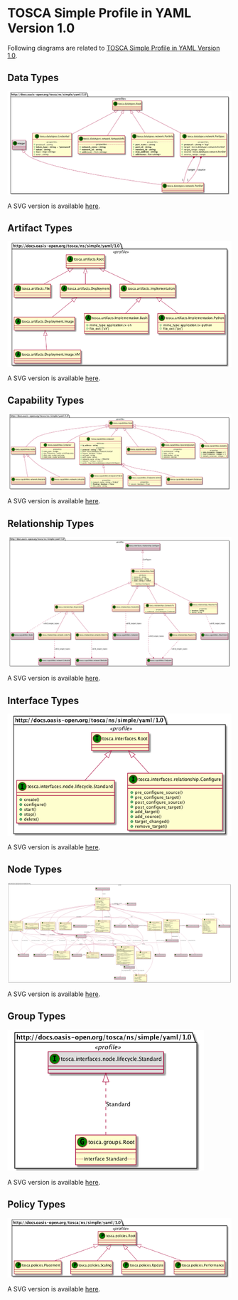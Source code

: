 # TOSCA Simple Profile in YAML Version 1.0

Following diagrams are related to [TOSCA Simple Profile in YAML Version 1.0](http://docs.oasis-open.org/tosca/TOSCA-Simple-Profile-YAML/v1.0/TOSCA-Simple-Profile-YAML-v1.0.html).

## Data Types

![Data Types](https://raw.githubusercontent.com/Orange-OpenSource/Cloudnet-TOSCA-toolbox/master/examples/tosca-community-contributions/diagrams/uml2/profiles-org.oasis-open-simple-1.0-data-uml2-class-diagram.png)

A SVG version is available [here](https://raw.githubusercontent.com/Orange-OpenSource/Cloudnet-TOSCA-toolbox/master/examples/tosca-community-contributions/diagrams/uml2/profiles-org.oasis-open-simple-1.0-data-uml2-class-diagram.svg).

## Artifact Types

![Artifact Types](https://raw.githubusercontent.com/Orange-OpenSource/Cloudnet-TOSCA-toolbox/master/examples/tosca-community-contributions/diagrams/uml2/profiles-org.oasis-open-simple-1.0-artifact-uml2-class-diagram.png)

A SVG version is available [here](https://raw.githubusercontent.com/Orange-OpenSource/Cloudnet-TOSCA-toolbox/master/examples/tosca-community-contributions/diagrams/uml2/profiles-org.oasis-open-simple-1.0-artifact-uml2-class-diagram.svg).

## Capability Types

![Capability Types](https://raw.githubusercontent.com/Orange-OpenSource/Cloudnet-TOSCA-toolbox/master/examples/tosca-community-contributions/diagrams/uml2/profiles-org.oasis-open-simple-1.0-capability-uml2-class-diagram.png)

A SVG version is available [here](https://raw.githubusercontent.com/Orange-OpenSource/Cloudnet-TOSCA-toolbox/master/examples/tosca-community-contributions/diagrams/uml2/profiles-org.oasis-open-simple-1.0-capability-uml2-class-diagram.svg).

## Relationship Types

![Relationship Types](https://raw.githubusercontent.com/Orange-OpenSource/Cloudnet-TOSCA-toolbox/master/examples/tosca-community-contributions/diagrams/uml2/profiles-org.oasis-open-simple-1.0-relationship-uml2-class-diagram.png)

A SVG version is available [here](https://raw.githubusercontent.com/Orange-OpenSource/Cloudnet-TOSCA-toolbox/master/examples/tosca-community-contributions/diagrams/uml2/profiles-org.oasis-open-simple-1.0-relationship-uml2-class-diagram.svg).

## Interface Types

![Interface Types](https://raw.githubusercontent.com/Orange-OpenSource/Cloudnet-TOSCA-toolbox/master/examples/tosca-community-contributions/diagrams/uml2/profiles-org.oasis-open-simple-1.0-interface-uml2-class-diagram.png)

A SVG version is available [here](https://raw.githubusercontent.com/Orange-OpenSource/Cloudnet-TOSCA-toolbox/master/examples/tosca-community-contributions/diagrams/uml2/profiles-org.oasis-open-simple-1.0-interface-uml2-class-diagram.svg).

## Node Types

![Node Types](https://raw.githubusercontent.com/Orange-OpenSource/Cloudnet-TOSCA-toolbox/master/examples/tosca-community-contributions/diagrams/uml2/profiles-org.oasis-open-simple-1.0-node-uml2-class-diagram.png)

A SVG version is available [here](https://raw.githubusercontent.com/Orange-OpenSource/Cloudnet-TOSCA-toolbox/master/examples/tosca-community-contributions/diagrams/uml2/profiles-org.oasis-open-simple-1.0-node-uml2-class-diagram.svg).

## Group Types

![Group Types](https://raw.githubusercontent.com/Orange-OpenSource/Cloudnet-TOSCA-toolbox/master/examples/tosca-community-contributions/diagrams/uml2/profiles-org.oasis-open-simple-1.0-group-uml2-class-diagram.png)

A SVG version is available [here](https://raw.githubusercontent.com/Orange-OpenSource/Cloudnet-TOSCA-toolbox/master/examples/tosca-community-contributions/diagrams/uml2/profiles-org.oasis-open-simple-1.0-group-uml2-class-diagram.svg).

## Policy Types

![Policy Types](https://raw.githubusercontent.com/Orange-OpenSource/Cloudnet-TOSCA-toolbox/master/examples/tosca-community-contributions/diagrams/uml2/profiles-org.oasis-open-simple-1.0-policy-uml2-class-diagram.png)

A SVG version is available [here](https://raw.githubusercontent.com/Orange-OpenSource/Cloudnet-TOSCA-toolbox/master/examples/tosca-community-contributions/diagrams/uml2/profiles-org.oasis-open-simple-1.0-policy-uml2-class-diagram.svg).
